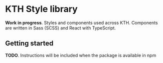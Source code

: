 # KTH Style library

**Work in progress**. Styles and components used across KTH. Components are written in Sass (SCSS) and React with TypeScript.

## Getting started

**TODO**. Instructions will be included when the package is available in npm
